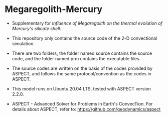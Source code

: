 # Megaregolith-Mercury
* Supplementary for *Influence of Megaregolith on the thermal evolution of Mercury's silicate shell*.  
  
* This repository only contains the source code of the 2-D convectional simulation. 

* There are two folders, the folder named source contains the source code, and the folder named prm contains the executable files.

* The source codes are written on the basis of the codes provided by ASPECT, and follows the same protocol/convention as the codes in ASPECT.
  
* This model runs on Ubuntu 20.04 LTS, tested with ASPECT version 2.2.0.
  
* ASPECT - Advanced Solver for Problems in Earth's ConvecTion. For details about ASPECT, refer to: https://github.com/geodynamics/aspect
